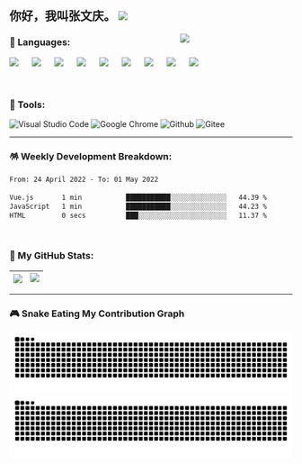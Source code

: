 ## 你好，我叫张文庆。 <img src="https://media.giphy.com/media/WUlplcMpOCEmTGBtBW/giphy.gif" width="70" />

<img align="right" src='https://media.giphy.com/media/VhFZrjdAh8tzw4HN8s/giphy.gif' width="200" />

### 🔖 Languages:

<img align="left" src="https://cdn.jsdelivr.net/gh/devicons/devicon/icons/html5/html5-original.svg" width='40' />
<img align="left" src="https://cdn.jsdelivr.net/gh/devicons/devicon/icons/css3/css3-original.svg" width='40' />
<img align="left" src="https://cdn.jsdelivr.net/gh/devicons/devicon/icons/javascript/javascript-original.svg" width='40' />
<img align="left" src="https://cdn.jsdelivr.net/gh/devicons/devicon/icons/jquery/jquery-original.svg" width='40' />
<img align="left" src="https://cdn.jsdelivr.net/gh/devicons/devicon/icons/git/git-original.svg" width='40' />
<img align="left" src="https://cdn.jsdelivr.net/gh/devicons/devicon/icons/nodejs/nodejs-original.svg" width='40' />
<img align="left" src="https://cdn.jsdelivr.net/gh/devicons/devicon/icons/vuejs/vuejs-original.svg" width='40' />
<img align="left" src="https://cdn.jsdelivr.net/gh/devicons/devicon/icons/react/react-original.svg" width='40' />
<img align="left" src="https://cdn.jsdelivr.net/gh/devicons/devicon/icons/typescript/typescript-original.svg" width='40' />

<br>
<br>
<br>

### 🔮 Tools:
<p>
<img alt="Visual Studio Code" src="https://img.shields.io/badge/Visual Studio Code-007ACC?&style=flat&logo=Visual Studio Code&logoColor=white" height='25'/>
<img alt="Google Chrome" src="https://img.shields.io/badge/Google Chrome-4285F4?&style=flat&logo=Google Chrome&logoColor=white" height='25'/>
<img alt="Github" src="https://img.shields.io/badge/GitHub-181717?&style=flat&logo=Github&logoColor=white" height='25'/>
<img alt="Gitee" src="https://img.shields.io/badge/Gitee-C71D23?&style=flat&logo=Gitee&logoColor=white" height='25'/>
</p>

---

### 🪅 Weekly Development Breakdown:

<!--START_SECTION:waka-->

```text
From: 24 April 2022 - To: 01 May 2022

Vue.js       1 min           ███████████░░░░░░░░░░░░░░   44.39 %
JavaScript   1 min           ███████████░░░░░░░░░░░░░░   44.23 %
HTML         0 secs          ███░░░░░░░░░░░░░░░░░░░░░░   11.37 %
```

<!--END_SECTION:waka-->

<br>

### 🌟 My GitHub Stats:

| <a href="https://github.com/anuraghazra/github-readme-stats" target="_blank"><img align="left" src="https://github-readme-stats.vercel.app/api?username=Turing-bot&show_icons=true&include_all_commits=true&theme=buefy&locale=en&hide_border=true" /></a> | <a href="https://github.com/anuraghazra/github-readme-stats" target="_blank"><img  src="https://github-readme-stats.vercel.app/api/top-langs/?username=Turing-bot&theme=buefy&locale=en&layout=compact&hide_border=true&langs_count=8" /></a> |
|---|---|

---

### 🎮 Snake Eating My Contribution Graph

![github contribution grid snake animation](https://raw.githubusercontent.com/Turing-bot/Turing-bot/output/github-contribution-grid-snake-dark.svg#gh-dark-mode-only)![github contribution grid snake animation](https://raw.githubusercontent.com/Turing-bot/Turing-bot/output/github-contribution-grid-snake.svg#gh-light-mode-only)
